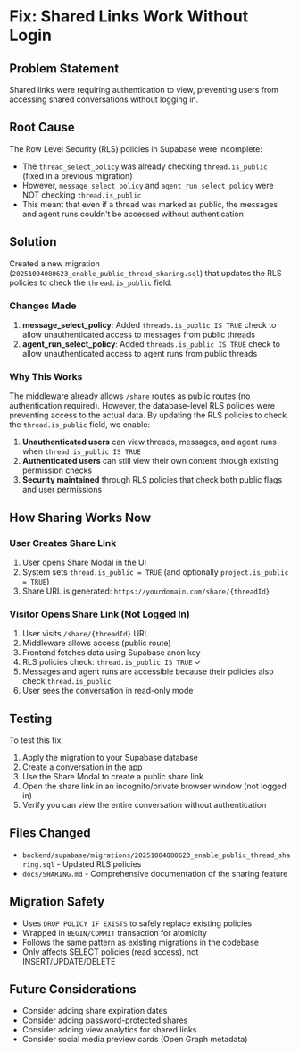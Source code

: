 # Fix: Shared Links Work Without Login

## Problem Statement
Shared links were requiring authentication to view, preventing users from accessing shared conversations without logging in.

## Root Cause
The Row Level Security (RLS) policies in Supabase were incomplete:
- The `thread_select_policy` was already checking `thread.is_public` (fixed in a previous migration)
- However, `message_select_policy` and `agent_run_select_policy` were NOT checking `thread.is_public`
- This meant that even if a thread was marked as public, the messages and agent runs couldn't be accessed without authentication

## Solution
Created a new migration (`20251004080623_enable_public_thread_sharing.sql`) that updates the RLS policies to check the `thread.is_public` field:

### Changes Made
1. **message_select_policy**: Added `threads.is_public IS TRUE` check to allow unauthenticated access to messages from public threads
2. **agent_run_select_policy**: Added `threads.is_public IS TRUE` check to allow unauthenticated access to agent runs from public threads

### Why This Works
The middleware already allows `/share` routes as public routes (no authentication required). However, the database-level RLS policies were preventing access to the actual data. By updating the RLS policies to check the `thread.is_public` field, we enable:

1. **Unauthenticated users** can view threads, messages, and agent runs when `thread.is_public IS TRUE`
2. **Authenticated users** can still view their own content through existing permission checks
3. **Security maintained** through RLS policies that check both public flags and user permissions

## How Sharing Works Now

### User Creates Share Link
1. User opens Share Modal in the UI
2. System sets `thread.is_public = TRUE` (and optionally `project.is_public = TRUE`)
3. Share URL is generated: `https://yourdomain.com/share/{threadId}`

### Visitor Opens Share Link (Not Logged In)
1. User visits `/share/{threadId}` URL
2. Middleware allows access (public route)
3. Frontend fetches data using Supabase anon key
4. RLS policies check: `thread.is_public IS TRUE` ✓
5. Messages and agent runs are accessible because their policies also check `thread.is_public`
6. User sees the conversation in read-only mode

## Testing
To test this fix:

1. Apply the migration to your Supabase database
2. Create a conversation in the app
3. Use the Share Modal to create a public share link
4. Open the share link in an incognito/private browser window (not logged in)
5. Verify you can view the entire conversation without authentication

## Files Changed
- `backend/supabase/migrations/20251004080623_enable_public_thread_sharing.sql` - Updated RLS policies
- `docs/SHARING.md` - Comprehensive documentation of the sharing feature

## Migration Safety
- Uses `DROP POLICY IF EXISTS` to safely replace existing policies
- Wrapped in `BEGIN/COMMIT` transaction for atomicity
- Follows the same pattern as existing migrations in the codebase
- Only affects SELECT policies (read access), not INSERT/UPDATE/DELETE

## Future Considerations
- Consider adding share expiration dates
- Consider adding password-protected shares
- Consider adding view analytics for shared links
- Consider social media preview cards (Open Graph metadata)
